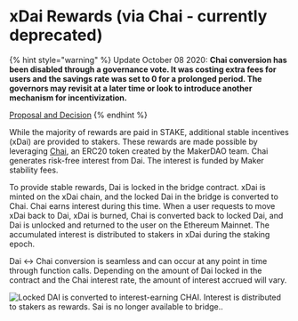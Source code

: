 # xDai Rewards \(via Chai - currently deprecated\)

{% hint style="warning" %}
Update October 08 2020: **Chai conversion has been disabled through a governance vote. It was costing extra fees for users and the savings rate was set to 0 for a prolonged period. The governors may revisit at a later time or look to introduce another mechanism for incentivization.**  
  
[Proposal and Decision](https://forum.poa.network/t/disable-chai-token-support-to-safe-gas-for-deposit-and-withdrawal-operations/3936)
{% endhint %}

While the majority of rewards are paid in STAKE, additional stable incentives \(xDai\) are provided to stakers. These rewards are made possible by leveraging [Chai](http://chai.money), an ERC20 token created by the MakerDAO team. Chai generates risk-free interest from Dai. The interest is funded by Maker stability fees.

To provide stable rewards, Dai is locked in the bridge contract. xDai is minted on the xDai chain, and the locked Dai in the bridge is converted to Chai. Chai earns interest during this time. When a user requests to move xDai back to Dai, xDai is burned, Chai is converted back to locked Dai, and Dai is unlocked and returned to the user on the Ethereum Mainnet. The accumulated interest is distributed to stakers in xDai during the staking epoch.

Dai &lt;-&gt; Chai conversion is seamless and can occur at any point in time through function calls. Depending on the amount of Dai locked in the contract and the Chai interest rate, the amount of interest accrued will vary.

![Locked DAI is converted to interest-earning CHAI. Interest is distributed to stakers as rewards. Sai is no longer available to bridge..](https://gblobscdn.gitbook.com/assets%2F-Lpgb1NM7QPMRDExHay_%2F-M-Br-sb_fDiddcvfx8f%2F-M-ByVw_4RK6DryprPeZ%2FStakers%20%282%29.png?alt=media&token=c069f923-6c2c-49f2-b577-6cd3afef88e6)

